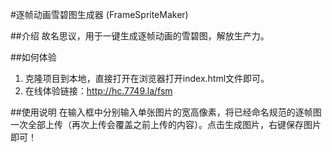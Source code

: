 #逐帧动画雪碧图生成器 (FrameSpriteMaker)

##介绍
故名思议，用于一键生成逐帧动画的雪碧图，解放生产力。

##如何体验
1. 克隆项目到本地，直接打开在浏览器打开index.html文件即可。
2. 在线体验链接：http://hc.7749.la/fsm


##使用说明
在输入框中分别输入单张图片的宽高像素，将已经命名规范的逐帧图一次全部上传（再次上传会覆盖之前上传的内容）。点击生成图片，右键保存图片即可！
